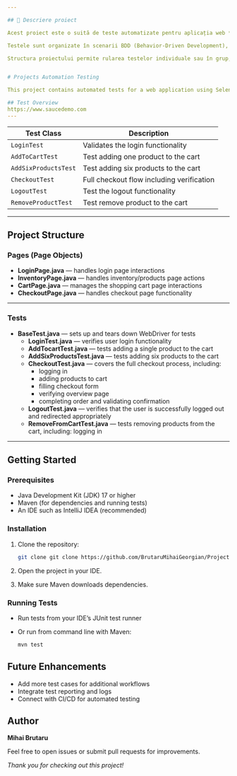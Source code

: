 ```yaml
---

## 📖 Descriere proiect

Acest proiect este o suită de teste automatizate pentru aplicația web **Saucedemo**, construită folosind **Java**, **Selenium WebDriver** și **Cucumber**. Scopul proiectului este de a valida funcționalitățile principale ale aplicației, precum autentificarea utilizatorilor, gestionarea produselor în coș, finalizarea comenzilor și navigarea între pagini.

Testele sunt organizate în scenarii BDD (Behavior-Driven Development), folosind fișiere `.feature` care descriu comportamentul așteptat al aplicației, și implementate în clase de tip **Step Definition** și **Page Object**, pentru o întreținere mai ușoară și un cod mai clar.

Structura proiectului permite rularea testelor individuale sau în grup, oferind rapoarte detaliate despre succesul sau eșecul fiecărui scenariu, facilitând astfel procesul de QA și verificarea regresiilor.


# Projects Automation Testing

This project contains automated tests for a web application using Selenium WebDriver and Java, following the Page Object Model (POM) design pattern.

## Test Overview
https://www.saucedemo.com
---
```


| Test Class           | Description                           |
|----------------------|---------------------------------------|
| `LoginTest`          | Validates the login functionality     |
| `AddToCartTest`      | Test adding one product to the cart   |
| `AddSixProductsTest` | Test adding six products to the cart  |
| `CheckoutTest`       | Full checkout flow including verification |
| `LogoutTest`         | Test the logout functionality         |
| `RemoveProductTest`  | Test remove product to the cart       |
---

## Project Structure

### Pages (Page Objects)

- **LoginPage.java** — handles login page interactions
- **InventoryPage.java** — handles inventory/products page actions
- **CartPage.java** — manages the shopping cart page interactions
- **CheckoutPage.java** — handles checkout page functionality
---
### Tests

- **BaseTest.java** — sets up and tears down WebDriver for tests
  - **LoginTest.java** — verifies user login functionality
  - **AddTocartTest.java** — tests adding a single product to the cart
  - **AddSixProductsTest.java** — tests adding six products to the cart
  - **CheckoutTest.java** — covers the full checkout process, including:
      - logging in
      - adding products to cart
      - filling checkout form
      - verifying overview page
      - completing order and validating confirmation
  - **LogoutTest.java** — verifies that the user is successfully logged out and redirected appropriately   
  - **RemoveFromCartTest.java** — tests removing products from the cart, including:
    logging in


---

## Getting Started

### Prerequisites

- Java Development Kit (JDK) 17 or higher
- Maven (for dependencies and running tests)
- An IDE such as IntelliJ IDEA (recommended)

### Installation

1. Clone the repository:

   ```bash
   git clone git clone https://github.com/BrutaruMihaiGeorgian/Projects_Automation_Testing.git

   ```

2. Open the project in your IDE.

3. Make sure Maven downloads dependencies.

### Running Tests

- Run tests from your IDE’s JUnit test runner
- Or run from command line with Maven:

  ```bash
  mvn test
  ```


## Future Enhancements

- Add more test cases for additional workflows
- Integrate test reporting and logs
- Connect with CI/CD for automated testing



## Author

**Mihai Brutaru**

Feel free to open issues or submit pull requests for improvements.



*Thank you for checking out this project!*

